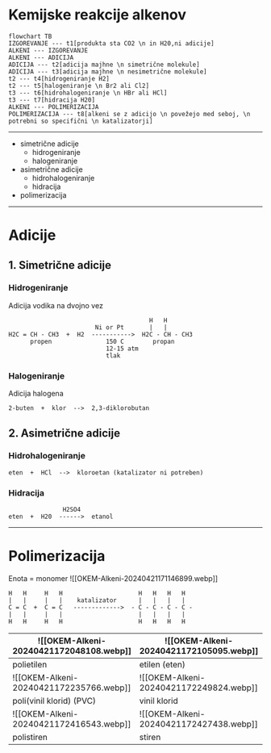 # Kemijske reakcije alkenov

```mermaid
flowchart TB
IZGOREVANJE --- t1[produkta sta CO2 \n in H20,ni adicije]
ALKENI --- IZGOREVANJE
ALKENI --- ADICIJA
ADICIJA --- t2[adicija majhne \n simetrične molekule]
ADICIJA --- t3[adicija majhne \n nesimetrične molekule]
t2 --- t4[hidrogeniranje H2]
t2 --- t5[halogeniranje \n Br2 ali Cl2]
t3 --- t6[hidrohalogeniranje \n HBr ali HCl]
t3 --- t7[hidracija H20]
ALKENI --- POLIMERIZACIJA
POLIMERIZACIJA --- t8[alkeni se z adicijo \n povežejo med seboj, \n potrebni so specifični \n katalizatorji]

```

---

- simetrične adicije
	- hidrogeniranje
	- halogeniranje
- asimetrične adicije
	- hidrohalogeniranje
	- hidracija
- polimerizacija

---

# Adicije

## 1. Simetrične adicije

### Hidrogeniranje
Adicija vodika na dvojno vez

                                           H   H
	                        Ni or Pt       |   |
	H2C = CH - CH3  +  H2  ----------->  H2C - CH - CH3
	      propen               150 C        propan 
	                           12-15 atm
	                           tlak

### Halogeniranje
Adicija halogena

	2-buten  +  klor  -->  2,3-diklorobutan

## 2. Asimetrične adicije

### Hidrohalogeniranje

	eten  +  HCl  -->  kloroetan (katalizator ni potreben)

### Hidracija

                   H2SO4
	eten  +  H20  ------>  etanol

---

# Polimerizacija

Enota = monomer 
![[OKEM-Alkeni-20240421171146899.webp]]

	H   H     H   H                     H   H   H   H
	|   |     |   |    katalizator      |   |   |   |
	C = C  +  C = C   ------------->  - C - C - C - C -
	|   |     |   |                     |   |   |   |
	H   H     H   H                     H   H   H   H

![[OKEM-Alkeni-20240421172048108.webp]] | ![[OKEM-Alkeni-20240421172105095.webp]] | ![[OKEM-Alkeni-20240421172134002.webp]] | ![[OKEM-Alkeni-20240421172156442.webp]]
-- | -- | -- | --
polietilen | etilen (eten) | polipropilen | propilen
![[OKEM-Alkeni-20240421172235766.webp]] | ![[OKEM-Alkeni-20240421172249824.webp]] | ![[OKEM-Alkeni-20240421172259838.webp]] | ![[OKEM-Alkeni-20240421172332367.webp]]
poli(vinil klorid) (PVC) | vinil klorid | teflon | tetrafluoroetilen
![[OKEM-Alkeni-20240421172416543.webp]] | ![[OKEM-Alkeni-20240421172427438.webp]]
polistiren | stiren